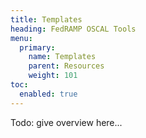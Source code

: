 ```yaml
---
title: Templates
heading: FedRAMP OSCAL Tools
menu:
  primary:
    name: Templates
    parent: Resources
    weight: 101
toc:
  enabled: true
---
```


Todo: give overview here...